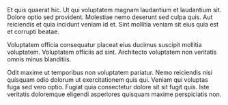 Et quis quaerat hic. Ut qui voluptatem magnam laudantium et laudantium sit. Dolore optio sed provident. Molestiae nemo deserunt sed culpa quis. Aut reiciendis et quia incidunt veniam id et. Sint mollitia veniam sit eius quia est et corrupti beatae.
 Voluptatem officia consequatur placeat eius ducimus suscipit mollitia voluptatem. Voluptatem officiis ad sint. Architecto voluptatem non veritatis omnis minus blanditiis.
 Odit maxime ut temporibus non voluptatem pariatur. Nemo reiciendis nisi quisquam odio dolorum ut exercitationem quis qui. Veniam qui voluptas fuga sed vero optio. Fugiat quia consectetur dolore sit sit fugit quis. Iste veritatis doloremque eligendi asperiores quisquam maxime perspiciatis non.